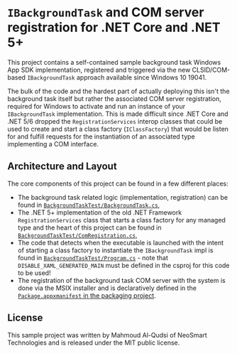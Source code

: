 # `IBackgroundTask` and COM server registration for .NET Core and .NET 5+

This project contains a self-contained sample background task Windows App SDK implementation, registered and triggered via the new CLSID/COM-based `IBackgroundTask` approach available since Windows 10 19041.

The bulk of the code and the hardest part of actually deploying this isn't the background task itself but rather the associated COM server registration, required for Windows to activate and run an instance of your `IBackgroundTask` implementation. This is made difficult since .NET Core and .NET 5/6 dropped the `RegistrationServices` interop classes that could be used to create and start a class factory (`IClassFactory`) that would be listen for and fulfill requests for the instantiation of an associated type implementing a COM interface.

## Architecture and Layout

The core components of this project can be found in a few different places:

* The background task related logic (implementation, registration) can be found in [`BackgroundTaskTest/BackgroundTask.cs`](./BackgroundTaskTest/BackgroundTaskTest/BackgroundTask.cs),
* The .NET 5+ implementation of the old .NET Framework `RegistrationServices` class that starts a class factory for any managed type and the heart of this project can be found in [`BackgroundTaskTest/ComRegistration.cs`](./BackgroundTaskTest/BackgroundTaskTest/ComRegistration.cs),
* The code that detects when the executable is launched with the intent of starting a class factory to instantiate the `IBackgroundTask` impl is found in [`BackgroundTaskTest/Program.cs`](./BackgroundTaskTest/BackgroundTaskTest/Program.cs) - note that `DISABLE_XAML_GENERATED_MAIN` must be defined in the csproj for this code to be used!
* The registration of the background task COM server with the system is done via the MSIX installer and is declaratively defined in the [`Package.appxmanifest` in the packaging project](.%2FBackgroundTaskTest%2FBackgroundTaskTest%20%28Package%29%2FPackage.appxmanifest).

## License

This sample project was written by Mahmoud Al-Qudsi of NeoSmart Technologies and is released under the MIT public license.
